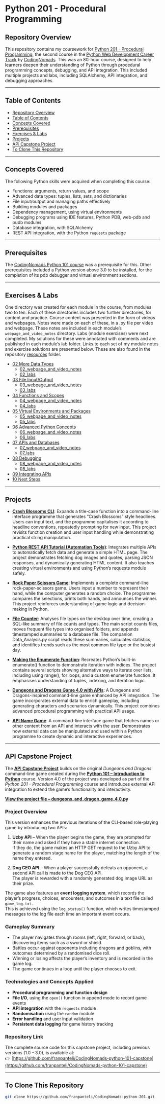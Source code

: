 # Python 201 - Procedural Programming

## Repository Overview
This repository contains my coursework for [Python 201 - Procedural Programming](https://codingnomads.com/course/python-programming-201), the second course in the [Python Web Development Career Track](https://codingnomads.com/career-track/python-web-development-learn-python-bootcamp) by [CodingNomads](https://codingnomads.com/). This was an 80-hour course, designed to help learners deepen their understanding of Python through procedural programming concepts, debugging, and API integration. This included multiple projects and labs, including SQLAlchemy, API integration, and debugging approaches. 

---

## Table of Contents
- [Repository Overview](#repository-overview)
- [Table of Contents](#table-of-contents)
- [Concepts Covered](#concepts-covered)
- [Prerequisites](#prerequisites)
- [Exercises & Labs](#exercises--labs)
- [Projects](#projects)
- [API Capstone Project](#api-capstone-project)
- [To Clone This Repository](#to-clone-this-repository)
  
---

## Concepts Covered 
The following Python skills were acquired when completing this course:
- Functions: arguments, return values, and scope 
- Advanced data types: tuples, lists, sets, and dictionaries
- File input/output and managing paths effectively
- Building modules and packages 
- Dependency management, using virtual environments 
- Debugging programs using IDE features, Python PDB, web-pdb and pudb modules  
- Database integration, with SQLAlchemy
- REST API integration, with the Python `requests` package 

---

## Prerequisites
The [CodingNomads Python 101 course](https://github.com/franpanteli/CodingNomads-python-101) was a prerequisite for this. Other prerequisites included a Python version above 3.0 to be installed, for the completion of its pdb debugger and virtual environment sections.

---

## Exercises & Labs
One directory was created for each module in the course, from modules two to ten. Each of these directories includes two further directories, for content and practice. Course content was presented in the form of videos and webpages. Notes were made on each of these, in a .py file per video and webpage. These notes are included in each module’s `webpage_and_video_notes` directory. Labs (module exercises) were next completed. My solutions for these were annotated with comments and are published in each module’s lab folder. Links to each set of my module notes and exercise solutions are presented below. These are also found in the repository [resources](https://github.com/franpanteli/CodingNomads-python-201/tree/main/labs/resources) folder. 
- [02 More Data Types](labs/resources/02_more-datatypes)
  - [02_webpage_and_video_notes](labs/resources/02_more-datatypes/02_webpage_and_video_notes)
  - [02_labs](labs/resources/02_more-datatypes/02_labs)
- [03 File Input/Output](labs/resources/03_file-input-output)
  - [03_webpage_and_video_notes](labs/resources/03_file-input-output/03_webpage_and_video_notes)
  - [03_labs](labs/resources/03_file-input-output/03_labs)
- [04 Functions and Scopes](labs/resources/04_functions-and-scopes)
  - [04_webpage_and_video_notes](labs/resources/04_functions-and-scopes/04_webpage_and_video_notes)
  - [04_labs](labs/resources/04_functions-and-scopes/04_labs)
- [05 Virtual Environments and Packages](labs/resources/05_venvs-and-packages)
  - [05_webpage_and_video_notes](labs/resources/05_venvs-and-packages/05_webpage_and_video_notes)
  - [05_labs](labs/resources/05_venvs-and-packages/05_labs)
- [06 Advanced Python Concepts](labs/resources/06_advanced-python-concepts)
  - [06_webpage_and_video_notes](labs/resources/06_advanced-python-concepts/06_webpage_and_video_notes)
  - [06_labs](labs/resources/06_advanced-python-concepts/06_labs)
- [07 APIs and Databases](labs/resources/07_APIs_and_Databases)
  - [07_webpage_and_video_notes](labs/resources/07_APIs_and_Databases/07_webpage_and_video_notes)
  - [07_labs](labs/resources/07_APIs_and_Databases/07_labs)
- [08 Debugging](labs/resources/08_debugging)
  - [08_webpage_and_video_notes](labs/resources/08_debugging/08_webpage_and_video_notes)
  - [08_labs](labs/resources/08_debugging/08_labs)
- [09 Integrating APIs](labs/resources/09_Integrating_APIs)
- [10 Next Steps](labs/resources/10_Next_Steps)

---

## Projects

- **[Crash Blossoms CLI](https://github.com/franpanteli/CodingNomads-python-201/tree/main/labs/projects/Crash_Blossoms_CLI)**: Expands a title-case function into a command-line interface programme that generates “Crash Blossoms” style headlines. Users can input text, and the programme capitalises it according to headline conventions, repeatedly prompting for new input. This project revisits function creation and user input handling while demonstrating practical string manipulation.  

- **[Python REST API Tutorial (Automation Tools)](https://github.com/franpanteli/CodingNomads-python-201/tree/main/labs/projects/Python_REST_API_Tutorial_(Automation_Tools))**: Integrates multiple APIs to automatically fetch data and generate a simple HTML page. The project demonstrates fetching dog images and quotes, parsing JSON responses, and dynamically generating HTML content. It also teaches creating virtual environments and using Python’s requests module safely.  

- **[Rock Paper Scissors Game](https://github.com/franpanteli/CodingNomads-python-201/tree/main/labs/projects/Rock_Paper_Scissors_Game)**: Implements a complete command-line rock-paper-scissors game. Users input a number to represent their hand, while the computer generates a random choice. The programme compares the selections, prints both hands, and announces the winner. This project reinforces understanding of game logic and decision-making in Python.  

- **[File Counter](https://github.com/franpanteli/CodingNomads-python-201/tree/main/labs/projects/file_counter)**: Analyses file types on the desktop over time, creating a SQL-like summary of file counts and types. The main script counts files, moves frequent file types into organised folders, and appends timestamped summaries to a database file. The companion Data_Analysis.py script reads these summaries, calculates statistics, and identifies trends such as the most common file type or the busiest day.  

- **[Making the Enumerate Function](https://github.com/franpanteli/CodingNomads-python-201/tree/main/labs/projects/making_the_enumerate_function.py)**: Recreates Python’s built-in enumerate() function to demonstrate iteration with indices. The project contains several scripts showing alternative ways to iterate over lists, including using range(), for loops, and a custom enumerate function. It emphasises understanding of tuples, indexing, and iteration logic.  

- **[Dungeons and Dragons Game 4.0 with APIs](https://github.com/franpanteli/CodingNomads-python-201/tree/main/labs/projects/dungeons_and_dragon_game_4.0_with_APIs)**: A Dungeons and Dragons-inspired command-line game enhanced by API integration. The game incorporates external data to enrich gameplay, including generating characters and scenarios dynamically. This project combines advanced procedural programming with practical API usage.  

- **[API Name Game](https://github.com/franpanteli/CodingNomads-python-201/tree/main/labs/projects/api-name-game.py)**: A command-line interface game that fetches names or other content from an API and interacts with the user. Demonstrates how external data can be manipulated and used within a Python programme to create dynamic and interactive experiences.  

---

## API Capstone Project

The **[API Capstone Project](https://github.com/franpanteli/CodingNomads-python-101-capstone/tree/main)** builds on the original *Dungeons and Dragons* command-line game created during the **[Python 101 – Introduction to Python](https://github.com/franpanteli/CodingNomads-python-101-capstone)** course. Version 4.0 of the project was developed as part of the *Python 201 – Procedural Programming* course and introduces external API integration to extend the game’s functionality and interactivity.

**[View the project file – dungeons_and_dragon_game_4.0.py](https://github.com/franpanteli/CodingNomads-python-101-capstone/blob/main/dungeons_and_dragon_game_4.0.py)**  

### Project Overview
This version enhances the previous iterations of the CLI-based role-playing game by introducing two APIs:

1. **Uzby API** – When the player begins the game, they are prompted for their name and asked if they have a stable internet connection.  
   If they do, the game makes an HTTP GET request to the Uzby API to generate a random stage name for the player, matching the length of the name they entered.

2. **Dog CEO API** – When a player successfully defeats an opponent, a second API call is made to the Dog CEO API.  
   The player is rewarded with a randomly generated dog image URL as their prize.

The game also features an **event logging system**, which records the player’s progress, choices, encounters, and outcomes in a text file called `game_log.txt`.  
This is achieved using the `log_status()` function, which writes timestamped messages to the log file each time an important event occurs.

### Gameplay Summary
- The player navigates through rooms (left, right, forward, or back), discovering items such as a sword or shield.  
- Battles occur against opponents including dragons and goblins, with outcomes determined by a randomised dice roll.  
- Winning or losing affects the player’s inventory and is recorded in the game log.  
- The game continues in a loop until the player chooses to exit.

### Technologies and Concepts Applied
- **Procedural programming and function design**  
- **File I/O**, using the `open()` function in append mode to record game events  
- **API integration** with the `requests` module  
- **Randomisation** using the `random` module  
- **Error handling** and user input validation  
- **Persistent data logging** for game history tracking  

### Repository Link
The complete source code for this capstone project, including previous versions (1.0 – 3.0), is available at:  
👉 [https://github.com/franpanteli/CodingNomads-python-101-capstone](https://github.com/franpanteli/CodingNomads-python-101-capstone)

---

## To Clone This Repository
```bash
git clone https://github.com/franpanteli/CodingNomads-python-201.git
